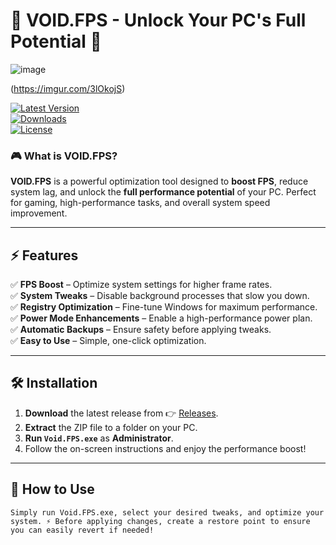 # 🌟 VOID.FPS - Unlock Your PC's Full Potential 🚀
![image](https://github.com/user-attachments/assets/e1698e5b-73f6-4913-9b17-6fd51b9b19ae)  

(https://imgur.com/3lOkojS)  

[![Latest Version](https://img.shields.io/github/v/release/g0ddvoid/VOID.FPS)](https://github.com/g0ddvoid/Void.FPS)  
[![Downloads](https://img.shields.io/github/downloads/g0ddvoid/VOID.FPS/total?color=blue)](https://github.com/YOUR_GITHUB_USERNAME/VOID.FPS/releases)  
[![License](https://img.shields.io/github/license/g0ddvoid/VOID.FPS)](LICENSE)  

### 🎮 **What is VOID.FPS?**  
**VOID.FPS** is a powerful optimization tool designed to **boost FPS**, reduce system lag, and unlock the **full performance potential** of your PC. Perfect for gaming, high-performance tasks, and overall system speed improvement.  

---

## ⚡ **Features**  
✅ **FPS Boost** – Optimize system settings for higher frame rates.  
✅ **System Tweaks** – Disable background processes that slow you down.  
✅ **Registry Optimization** – Fine-tune Windows for maximum performance.  
✅ **Power Mode Enhancements** – Enable a high-performance power plan.  
✅ **Automatic Backups** – Ensure safety before applying tweaks.  
✅ **Easy to Use** – Simple, one-click optimization.  

---

## 🛠️ **Installation**  
1. **Download** the latest release from 👉 [Releases](https://github.com/YOUR_GITHUB_USERNAME/VOID.FPS/releases).  
2. **Extract** the ZIP file to a folder on your PC.  
3. **Run `Void.FPS.exe`** as **Administrator**.  
4. Follow the on-screen instructions and enjoy the performance boost!  

---

## 🎯 **How to Use**  
```batch
Simply run Void.FPS.exe, select your desired tweaks, and optimize your system. ⚡ Before applying changes, create a restore point to ensure you can easily revert if needed!

